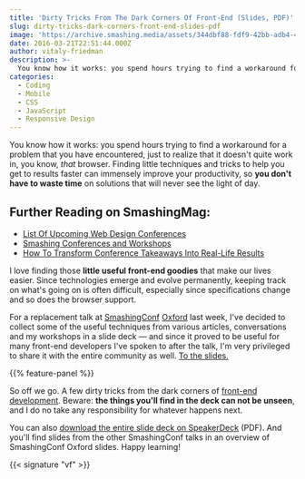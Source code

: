 ```yaml
---
title: 'Dirty Tricks From The Dark Corners Of Front-End (Slides, PDF)'
slug: dirty-tricks-dark-corners-front-end-slides-pdf
image: 'https://archive.smashing.media/assets/344dbf88-fdf9-42bb-adb4-46f01eedd629/644b1519-5454-4104-8982-7aa5b0a45838/pdf-slides-opt.png'
date: 2016-03-21T22:51:44.000Z
author: vitaly-friedman
description: >-
  You know how it works: you spend hours trying to find a workaround for a problem that you have encountered, just to realize that it doesn't quite work in, you know, _that_ browser. Finding little techniques and tricks to help you get to results faster can immensely improve your productivity, so you don't have to waste time on solutions that will never see the light of day.
categories:
  - Coding
  - Mobile
  - CSS
  - JavaScript
  - Responsive Design
---
```

You know how it works: you spend hours trying to find a workaround for a problem that you have encountered, just to realize that it doesn't quite work in, you know, _that_ browser. Finding little techniques and tricks to help you get to results faster can immensely improve your productivity, so **you don't have to waste time** on solutions that will never see the light of day.</p>

## <span class="rh">Further Reading</span> on SmashingMag:

*   [List Of Upcoming Web Design Conferences](https://www.smashingmagazine.com/web-tech-front-end-ux-conferences/)
*   [Smashing Conferences and Workshops](https://www.smashingmagazine.com/smashing-workshops/)
*   [How To Transform Conference Takeaways Into Real-Life Results](https://www.smashingmagazine.com/2016/10/how-to-transform-your-next-conference-takeaways-into-real-life-results/)

I love finding those **little useful front-end goodies** that make our lives easier. Since technologies emerge and evolve permanently, keeping track on what's going on is often difficult, especially since specifications change and so does the browser support.

For a replacement talk at [SmashingConf](https://www.smashingconf.com) [Oxford](https://lanyrd.com/2016/smashingconf-oxford/) last week, I've decided to collect some of the useful techniques from various articles, conversations and my workshops in a slide deck — and since it proved to be useful for many front-end developers I've spoken to after the talk, I'm very privileged to share it with the entire community as well. [To the slides.](https://speakerdeck.com/smashingmag/dirty-tricks-from-the-dark-corners-of-front-end)

{{% feature-panel %}}

So off we go. A few dirty tricks from the dark corners of [front-end development](https://www.smashingmagazine.com/2015/04/visual-test-driven-development-responsive-interface-design/). Beware: **the things you'll find in the deck can not be unseen**, and I do no take any responsibility for whatever happens next.

You can also [download the entire slide deck on SpeakerDeck](https://speakerdeck.com/smashingmag/dirty-tricks-from-the-dark-corners-of-front-end) (PDF). And you'll find slides from the other SmashingConf talks in an overview of SmashingConf Oxford slides. Happy learning!

{{< signature "vf" >}}

